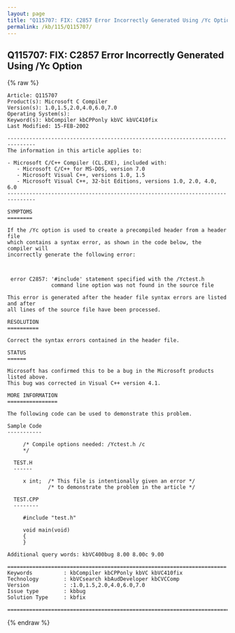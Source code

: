 ```yaml
---
layout: page
title: "Q115707: FIX: C2857 Error Incorrectly Generated Using /Yc Option"
permalink: /kb/115/Q115707/
---
```


## Q115707: FIX: C2857 Error Incorrectly Generated Using /Yc Option

{% raw %}

	Article: Q115707
	Product(s): Microsoft C Compiler
	Version(s): 1.0,1.5,2.0,4.0,6.0,7.0
	Operating System(s): 
	Keyword(s): kbCompiler kbCPPonly kbVC kbVC410fix
	Last Modified: 15-FEB-2002
	
	-------------------------------------------------------------------------------
	The information in this article applies to:
	
	- Microsoft C/C++ Compiler (CL.EXE), included with:
	   - Microsoft C/C++ for MS-DOS, version 7.0 
	   - Microsoft Visual C++, versions 1.0, 1.5 
	   - Microsoft Visual C++, 32-bit Editions, versions 1.0, 2.0, 4.0, 6.0 
	-------------------------------------------------------------------------------
	
	SYMPTOMS
	========
	
	If the /Yc option is used to create a precompiled header from a header file
	which contains a syntax error, as shown in the code below, the compiler will
	incorrectly generate the following error:
	
	  
	
	 error C2857: '#include' statement specified with the /Yctest.h
	              command line option was not found in the source file
	
	This error is generated after the header file syntax errors are listed and after
	all lines of the source file have been processed.
	
	RESOLUTION
	==========
	
	Correct the syntax errors contained in the header file.
	
	STATUS
	======
	
	Microsoft has confirmed this to be a bug in the Microsoft products listed above.
	This bug was corrected in Visual C++ version 4.1.
	
	MORE INFORMATION
	================
	
	The following code can be used to demonstrate this problem.
	
	Sample Code
	-----------
	
	     /* Compile options needed: /Yctest.h /c
	     */ 
	
	  TEST.H
	  ------
	
	     x int;  /* This file is intentionally given an error */ 
	             /* to demonstrate the problem in the article */ 
	
	  TEST.CPP
	  --------
	
	     #include "test.h"
	
	     void main(void)
	     {
	     }
	
	Additional query words: kbVC400bug 8.00 8.00c 9.00
	
	======================================================================
	Keywords          : kbCompiler kbCPPonly kbVC kbVC410fix 
	Technology        : kbVCsearch kbAudDeveloper kbCVCComp
	Version           : :1.0,1.5,2.0,4.0,6.0,7.0
	Issue type        : kbbug
	Solution Type     : kbfix
	
	=============================================================================
	

{% endraw %}
